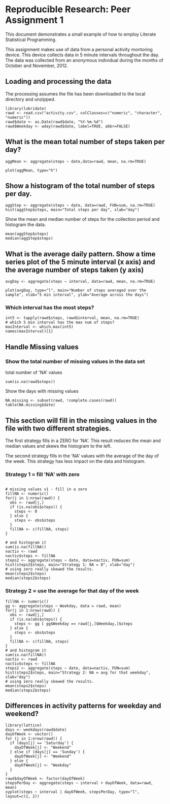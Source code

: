 
Reproducible Research: Peer Assignment 1
=======================================================

This document demonstrates a small example of how to employ 
Literate Statistical Programming. 

This assignment makes use of data from a personal activity montoring device. This device collects data in 5 minute intervals throughout the day. The data was collected from an anonymous individual during the months of October and November, 2012.

## Loading and processing the data

The processing assumes the file has been downloaded to the local directory and unzipped.

```{r}
library(lubridate)
rawd <- read.csv("activity.csv", colClasses=c("numeric", "character", "numeric"))
rawd$date <- as.Date(rawd$date, "%Y-%m-%d")
rawd$Weekday <- wday(rawd$date, label=TRUE, abbr=FALSE)
```


## What is the mean total number of steps taken per day?

```{r}
aggMean <- aggregate(steps ~ date,data=rawd, mean, na.rm=TRUE)

plot(aggMean, type="h")

```


## Show a histogram of the total number of steps per day.

```{r}
aggStep <- aggregate(steps ~ date, data=rawd, FUN=sum, na.rm=TRUE)
hist(aggStep$steps, main="Total steps per day", xlab="day")
```

Show the mean and median number of steps for the collection period and histogram the data.

```{r}
mean(aggStep$steps)
median(aggStep$steps)
```

## What is the average daily pattern.  Show a time series plot of the 5 minute interval (x axis) and the average number of steps taken (y axis)

```{r}
avgDay <- aggregate(steps ~ interval, data=rawd, mean, na.rm=TRUE)

plot(avgDay, type="l", main="Number of steps averaged over the sample", xlab="5 min interval", ylab="Average across the days")
```

### Which interval has the most steps?

```{r}
int5 <- tapply(rawd$steps, rawd$interval, mean, na.rm=TRUE)
# which 5 min interval has the max num of steps?
maxInterval <- which.max(int5)
names(maxInterval)[1]
```

## Handle Missing values

### Show the total number of missing values in the data set

total number of 'NA' values

```{r}
sum(is.na(rawd$steps))
```

Show the days with missing values

```{r}
NA.missing <- subset(rawd, !complete.cases(rawd))
table(NA.missing$date)
```

## This section will fill in the missing values in the file with two different strategies.  

The first strategy fills in a ZERO for 'NA'.  This result reduces the mean and median values and skews the histogram to the left.

The second strategy fills in the 'NA' values with the average of the day of the week.  This strategy has less impact on the data and histogram.

### Strategy 1 = fill 'NA' with zero

```{r}

# missing values v1 - fill in a zero
fillNA <- numeric()
for(j in 1:nrow(rawd)) {
  obs <- rawd[j,]
  if (is.na(obs$steps)) {
    steps <- 0
  } else {
    steps <- obs$steps
  }
  fillNA <- c(fillNA, steps)
}

# and histogram it
sum(is.na(fillNA))
nactiv <- rawd
nactiv$steps <- fillNA
steps2 <- aggregate(steps ~ date, data=nactiv, FUN=sum)
hist(steps2$steps, main="Strategy 1: NA = 0", xlab="day")
# using zero really skewed the results.
mean(steps2$steps)
median(steps2$steps)

```

### Strategy 2 = use the average for that day of the week

```{r}
fillNA <- numeric()
gg <- aggregate(steps ~ Weekday, data = rawd, mean)
for(j in 1:nrow(rawd)) {
  obs <- rawd[j,]
  if (is.na(obs$steps)) {
    steps <- gg [ gg$Weekday == rawd[j,]$Weekday,]$steps
  } else {
    steps <- obs$steps
  }
  fillNA <- c(fillNA, steps)
}
# and histogram it
sum(is.na(fillNA))
nactiv <- rawd
nactiv$steps <- fillNA
steps2 <- aggregate(steps ~ date, data=nactiv, FUN=sum)
hist(steps2$steps, main="Strategy 2: NA = avg for that weekday", xlab="day")
# using zero really skewed the results.
mean(steps2$steps)
median(steps2$steps)
```

## Differences in activity patterns for weekday and weekend?

```{r}
library(lattice)
days <- weekdays(rawd$date)
dayOfWeek <- vector()
for (j in 1:nrow(rawd)) {
  if (days[j] == 'Saturday') {
    dayOfWeek[j] <- "Weekend"
  } else if (days[j] == 'Sunday') {
    dayOfWeek[j] <- "Weekend"
  } else {
    dayOfWeek[j] <- "Weekday"
  }
}
rawd$dayOfWeek <- factor(dayOfWeek)
stepsPerDay <- aggregate(steps ~ interval + dayOfWeek, data=rawd, mean)
xyplot(steps ~ interval | dayOfWeek, stepsPerDay, type="l", layout=c(1, 2))

```
